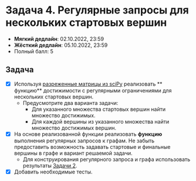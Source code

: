 # Задача 4. Регулярные запросы для нескольких стартовых вершин

* **Мягкий дедлайн**: 02.10.2022, 23:59
* **Жёсткий дедлайн**: 05.10.2022, 23:59
* Полный балл: 5

## Задача

- [X] Используя [разреженные матрицы из sciPy](https://docs.scipy.org/doc/scipy/reference/sparse.html) реализовать **
  функцию** достижимости с регулярными ограничениями для нескольких стартовых вершин.
    - Предусмотрите два варианта задачи:
        - Для указанного множества стартовых вершин найти множество достижимых.
        - Для каждой вершины из указанного множества найти множество достижимых вершин.
- [X] На основе реализованной функции реализовать **функцию** выполнения регулярных запросов к графам. Не забыть
  предоставить возможность задавать стартовые и финальные вершины в графе и вариант решаемой задачи.
    - Для конструирования регулярного запроса и графа использовать
      результаты [Задачи 2](https://github.com/JetBrains-Research/formal-lang-course/blob/main/tasks/task2.md).
- [X] Добавить необходимые тесты.

